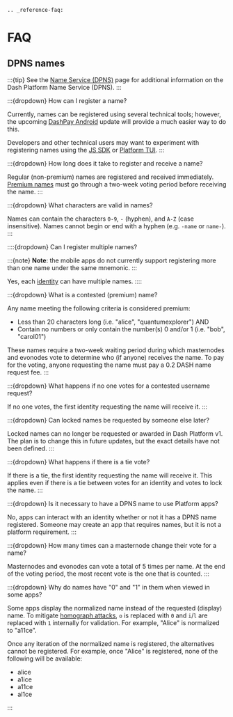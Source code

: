 ```{eval-rst}
.. _reference-faq:
```

# FAQ

## DPNS names

:::{tip}
See the [Name Service (DPNS)](../explanations/dpns.md) page for additional information on the
Dash Platform Name Service (DPNS).
:::

:::{dropdown} How can I register a name?

Currently, names can be registered using several technical tools; however, the upcoming [DashPay
Android](https://play.google.com/store/apps/details?id=hashengineering.darkcoin.wallet) update will
provide a much easier way to do this.

Developers and other technical users may want to experiment with registering names using the [JS
SDK](https://docs.dash.org/projects/platform/en/stable/docs/tutorials/identities-and-names/register-a-name-for-an-identity.html)
or [Platform TUI](https://github.com/dashpay/platform-tui/).
:::

:::{dropdown} How long does it take to register and receive a name?

Regular (non-premium) names are registered and received immediately. [Premium
names](../explanations/dpns.md#conflict-resolution) must go through a two-week voting period before
receiving the name.
:::

:::{dropdown} What characters are valid in names?

Names can contain the characters `0-9`, `-` (hyphen), and `A-Z` (case insensitive). Names cannot
begin or end with a hyphen (e.g. `-name` or `name-`).
:::

::::{dropdown} Can I register multiple names?

:::{note}
**Note**: the mobile apps do not currently support registering more than one name under the same
mnemonic.
:::

Yes, each [identity](../explanations/identity.md) can have multiple names.
::::

:::{dropdown} What is a contested (premium) name?

Any name meeting the following criteria is considered premium:

* Less than 20 characters long (i.e. "alice", "quantumexplorer") AND
* Contain no numbers or only contain the number(s) 0 and/or 1 (i.e. "bob", "carol01")

These names require a two-week waiting period during which masternodes and evonodes vote to
determine who (if anyone) receives the name. To pay for the voting, anyone requesting the name must
pay a 0.2 DASH name request fee.
:::

:::{dropdown} What happens if no one votes for a contested username request?

If no one votes, the first identity requesting the name will receive it.
:::

:::{dropdown} Can locked names be requested by someone else later?

Locked names can no longer be requested or awarded in Dash Platform v1. The plan is to change this
in future updates, but the exact details have not been defined.
:::

:::{dropdown} What happens if there is a tie vote?

If there is a tie, the first identity requesting the name will receive it. This applies even if
there is a tie between votes for an identity and votes to lock the name.
:::

:::{dropdown} Is it necessary to have a DPNS name to use Platform apps?

No, apps can interact with an identity whether or not it has a DPNS name registered. Someone may create an app that requires names, but it is not a platform requirement.
:::

:::{dropdown} How many times can a masternode change their vote for a name?

Masternodes and evonodes can vote a total of 5 times per name. At the end of the voting period, the
most recent vote is the one that is counted.
:::

:::{dropdown} Why do names have "0" and "1" in them when viewed in some apps?

Some apps display the normalized name instead of the requested (display) name. To mitigate
[homograph attacks](https://en.wikipedia.org/wiki/IDN_homograph_attack), `o` is replaced with `0`
and `i`/`l` are replaced with `1` internally for validation. For example, "Alice" is normalized to
"a11ce".

Once any iteration of the normalized name is registered, the alternatives cannot be registered. For
example, once "Alice" is registered, none of the following will be available:

* alice
* a1ice
* a11ce
* al1ce

:::
